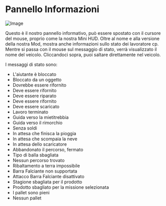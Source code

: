 # Pannello Informazioni

![Image](images/infopanel_0_0_480_130.png)


Questo è il nostro pannello informativo, può essere spostato con il cursore del mouse, proprio come la nostra Mini HUD.
Oltre al nome e alla versione della nostra Mod, mostra anche informazioni sullo stato dei lavoratore cp.
Mentre si passa con il mouse sul messaggio di stato, verrà visualizzato il nome del veicolo.
Cliccandoci sopra, puoi saltare direttamente nel veicolo.



I messaggi di stato sono:
- L'aiutante è bloccato
- Bloccato da un oggetto
- Dovrebbe essere rifornito
- Deve essere rifornito
- Deve essere riparato
- Deve essere rifornito
- Deve essere scaricato
- Lavoro terminato
- Guida verso la mietitrebbia
- Guida verso il rimorchio
- Senza soldi
- In attesa che finisca la pioggia
- In attesa che scompaia la neve
- In attesa dello scaricatore
- Abbandonato il percorso, fermato
- Tipo di balla sbagliata
- Nessun percorso trovato
- Ribaltamento a terra impossibile
- Barra Falciante non supportata
- Attacco Barra Falciante disattivato
- Stagione sbagliata per il prodotto
- Prodotto sbagliato per la missione selezionata
- I pallet sono pieni
- Nessun pallet



